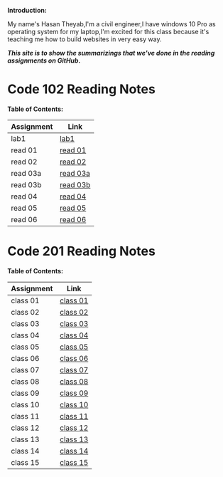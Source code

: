 **Introduction:**

My name's Hasan Theyab,I'm a civil engineer,I have windows 10 Pro as operating system for my laptop,I'm excited for this class because it's teaching me how to build websites in very easy way.

***This site is to show the summarizings that we've done in the reading assignments on GitHub.***

# Code 102 Reading Notes
**Table of Contents:**

| Assignment  | Link        |
| ----------- | ----------- |
| lab1        | [lab1](102/lab1.md)         |
| read 01     | [read 01](102/read1.md)     |
| read 02     | [read 02](102/read2.md)     |
| read 03a    | [read 03a](102/read3a.md)   |
| read 03b    | [read 03b](102/read3b.md)   |
| read 04     | [read 04](102/read4.md)     |
| read 05     | [read 05](102/read5.md)     |
| read 06     | [read 06](102/read6.md)     |


# Code 201 Reading Notes
**Table of Contents:**

| Assignment  | Link        |
| ----------- | ----------- |
| class 01    | [class 01](201/class-01.md)|
| class 02    | [class 02](201/class-02.md) |
| class 03    | [class 03](201/class-03.md) |
| class 04    | [class 04](201/class-04.md)            |
| class 05    | [class 05](201/class-05.md)            |
| class 06    | [class 06](201/class-06.md)            |
| class 07    | [class 07](201/class-07.md)            |
| class 08    | [class 08](201/class-08.md)            |
| class 09    | [class 09](201/class-09.md)            |
| class 10    | [class 10](201/class-10.md)            |
| class 11    | [class 11](201/class-11.md)            |
| class 12    | [class 12](201/class-12.md)            |
| class 13    | [class 13](201/class-13.md)            |
| class 14    | [class 14](201/class-14.md)            |
| class 15    | [class 15](201/class-15.md)            |


